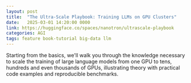 ```yaml
---
layout: post
title:  "The Ultra-Scale Playbook: Training LLMs on GPU Clusters"
date:   2025-03-01 14:20:00 0000
link: https://huggingface.co/spaces/nanotron/ultrascale-playbook
categories: AGI
tags: feature book-tutorial big-data llm
---
```


Starting from the basics, we'll walk you through the knowledge necessary to scale the training of large language models from one GPU to tens, hundreds and even thousands of GPUs, illustrating theory with practical code examples and reproducible benchmarks.
